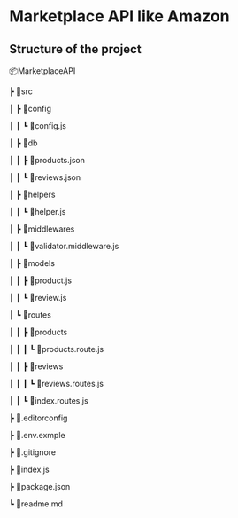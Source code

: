 # Marketplace API like Amazon

## Structure of the project

📦MarketplaceAPI

┣ 📂src

┃ ┣ 📂config

┃ ┃ ┗ 📜config.js

┃ ┣ 📂db

┃ ┃ ┣ 📜products.json

┃ ┃ ┗ 📜reviews.json

┃ ┣ 📂helpers

┃ ┃ ┗ 📜helper.js

┃ ┣ 📂middlewares

┃ ┃ ┗ 📜validator.middleware.js

┃ ┣ 📂models

┃ ┃ ┣ 📜product.js

┃ ┃ ┗ 📜review.js

┃ ┗ 📂routes

┃ ┃ ┣ 📂products

┃ ┃ ┃ ┗ 📜products.route.js

┃ ┃ ┣ 📂reviews

┃ ┃ ┃ ┗ 📜reviews.routes.js

┃ ┃ ┗ 📜index.routes.js

┣ 📜.editorconfig

┣ 📜.env.exmple

┣ 📜.gitignore

┣ 📜index.js

┣ 📜package.json

┗ 📜readme.md
